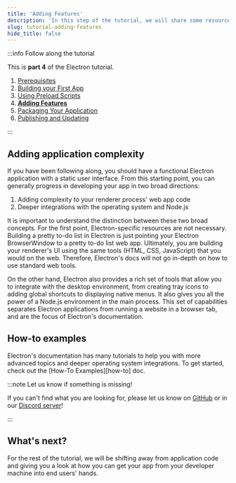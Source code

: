 ```yaml
---
title: 'Adding Features'
description: 'In this step of the tutorial, we will share some resources you should read to add features to your application'
slug: tutorial-adding-features
hide_title: false
---
```


:::info Follow along the tutorial

This is **part 4** of the Electron tutorial.

1. [Prerequisites][prerequisites]
1. [Building your First App][building your first app]
1. [Using Preload Scripts][preload]
1. **[Adding Features][features]**
1. [Packaging Your Application][packaging]
1. [Publishing and Updating][updates]

:::

## Adding application complexity

If you have been following along, you should have a functional Electron application
with a static user interface. From this starting point, you can generally progress
in developing your app in two broad directions:

1. Adding complexity to your renderer process' web app code
1. Deeper integrations with the operating system and Node.js

It is important to understand the distinction between these two broad concepts. For the
first point, Electron-specific resources are not necessary. Building a pretty to-do
list in Electron is just pointing your Electron BrowserWindow to a pretty
to-do list web app. Ultimately, you are building your renderer's UI using the same tools
(HTML, CSS, JavaScript) that you would on the web. Therefore, Electron's docs will
not go in-depth on how to use standard web tools.

On the other hand, Electron also provides a rich set of tools that allow
you to integrate with the desktop environment, from creating tray icons to adding
global shortcuts to displaying native menus. It also gives you all the power of a
Node.js environment in the main process. This set of capabilities separates
Electron applications from running a website in a browser tab, and are the
focus of Electron's documentation.

## How-to examples

Electron's documentation has many tutorials to help you with more advanced topics
and deeper operating system integrations. To get started, check out the
[How-To Examples][how-to] doc.

:::note Let us know if something is missing!

If you can't find what you are looking for, please let us know on [GitHub] or in
our [Discord server][discord]!

:::

## What's next?

For the rest of the tutorial, we will be shifting away from application code
and giving you a look at how you can get your app from your developer machine
into end users' hands.

<!-- Link labels -->

[discord]: https://discord.com/invite/APGC3k5yaH
[github]: https://github.com/electron/electronjs.org-new/issues/new
[how to]: ./examples.md
[node-platform]: https://nodejs.org/api/process.html#process_process_platform

<!-- Tutorial links -->

[prerequisites]: tutorial-1-prerequisites.md
[building your first app]: tutorial-2-first-app.md
[preload]: tutorial-3-preload.md
[features]: tutorial-4-adding-features.md
[packaging]: tutorial-5-packaging.md
[updates]: tutorial-6-publishing-updating.md
